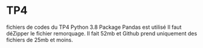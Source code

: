 # TP4
fichiers de codes du TP4
Python 3.8
Package Pandas est utilisé
Il faut déZipper le fichier remorquage. Il fait 52mb et Github prend uniquement des fichiers de 25mb et moins.
